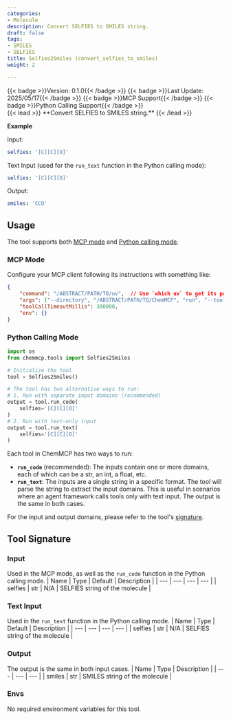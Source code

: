 ```yaml
---
categories:
- Molecule
description: Convert SELFIES to SMILES string.
draft: false
tags:
- SMILES
- SELFIES
title: Selfies2Smiles (convert_selfies_to_smiles)
weight: 2

---
```

<div style="display: flex; flex-wrap: wrap; gap: 0.75rem; align-items: center;">
  {{< badge >}}Version: 0.1.0{{< /badge >}}
  {{< badge >}}Last Update: 2025/05/17{{< /badge >}}
  {{< badge >}}MCP Support{{< /badge >}}
  {{< badge >}}Python Calling Support{{< /badge >}}
</div>
{{< lead >}}
**Convert SELFIES to SMILES string.**
{{< /lead >}}

**Example**

Input:
```yaml
selfies: '[C][C][O]'
```

Text Input (used for the `run_text` function in the Python calling mode):
```yaml
selfies: '[C][C][O]'
```

Output:
```yaml
smiles: 'CCO'
```

## Usage

The tool supports both [MCP mode](#mcp-mode) and [Python calling mode](#python-calling-mode).



### MCP Mode

Configure your MCP client following its instructions with something like:
```JSON
{
    "command": "/ABSTRACT/PATH/TO/uv",  // Use `which uv` to get its path
    "args": ["--directory", "/ABSTRACT/PATH/TO/ChemMCP", "run", "--tools", "Selfies2Smiles"],
    "toolCallTimeoutMillis": 300000,
    "env": {}
}
```

### Python Calling Mode

```python
import os
from chemmcp.tools import Selfies2Smiles

# Initialize the tool
tool = Selfies2Smiles()

# The tool has two alternative ways to run:
# 1. Run with separate input domains (recommended)
output = tool.run_code(
    selfies='[C][C][O]'
)
# 2. Run with text-only input
output = tool.run_text(
    selfies='[C][C][O]'
)
```


Each tool in ChemMCP has two ways to run:
- **`run_code`** (recommended): The inputs contain one or more domains, each of which can be a str, an int, a float, etc.
- **`run_text`**: The inputs are a single string in a specific format. The tool will parse the string to extract the input domains. This is useful in scenarios where an agent framework calls tools only with text input.
The output is the same in both cases.

For the input and output domains, please refer to the tool's [signature](#tool-signature).

## Tool Signature



### Input
Used in the MCP mode, as well as the `run_code` function in the Python calling mode.
| Name | Type | Default | Description |
| --- | --- | --- | --- |
| selfies | str | N/A | SELFIES string of the molecule |

### Text Input
Used in the `run_text` function in the Python calling mode.
| Name | Type | Default | Description |
| --- | --- | --- | --- |
| selfies | str | N/A | SELFIES string of the molecule |

### Output
The output is the same in both input cases.
| Name | Type | Description |
| --- | --- | --- |
| smiles | str | SMILES string of the molecule |

### Envs
No required environment variables for this tool.
